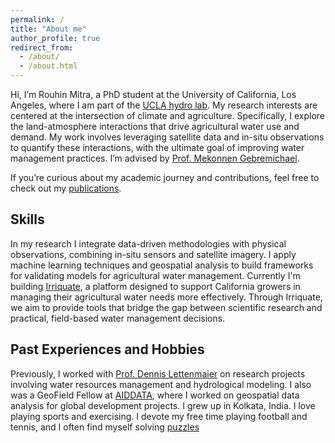 ```yaml
---
permalink: /
title: "About me"
author_profile: true
redirect_from: 
  - /about/
  - /about.html
---
```


<!-- My name is Rouhin Mitra and I'm a PhD student at the University of California, Los Angeles. I'm a member of the [UCLA hydro lab](https://www.cee.ucla.edu/hydro/). My research interests lie in the intersection of climate and agriculture where I study the land-atmosphere interactions to quantify agricultural water use and demand. I'm advised by [Prof. Mekonnen Gebremichael](https://samueli.ucla.edu/people/mekonnen-gebremichael/). To know more about my work, check out my [talks](https://rouhinmitra.github.io/talks) and [publications](https://rouhinmitra.github.io/publications).  -->
Hi, I’m Rouhin Mitra, a PhD student at the University of California, Los Angeles, where I am part of the [UCLA hydro lab](https://www.cee.ucla.edu/hydro/). My research interests are centered at the intersection of climate and agriculture. Specifically, I explore the land-atmosphere interactions that drive agricultural water use and demand. My work involves leveraging satellite data and in-situ observations to quantify these interactions, with the ultimate goal of improving water management practices. I’m advised by [Prof. Mekonnen Gebremichael](https://samueli.ucla.edu/people/mekonnen-gebremichael/).

If you’re curious about my academic journey and contributions, feel free to check out my [publications](https://rouhinmitra.github.io/publications).
## Skills 
<!-- My research involves data from a combination of in-situ sensors and satellite imagery to which I apply data driven approaches to develop validation frameworks and tools for agriculutural water management. Currently, I'm building [Irriquate](https://irriquate.org/) which is a platform to help growers in California with their agricultural water management.  -->
In my research I integrate data-driven methodologies with physical observations, combining in-situ sensors and satellite imagery. I apply machine learning techniques and geospatial analysis to build frameworks for validating models for agricultural water management. Currently I'm building [Irriquate](https://irriquate.org/), a platform designed to support California growers in managing their agricultural water needs more effectively. Through Irriquate, we aim to provide tools that bridge the gap between scientific research and practical, field-based water management decisions.
<!-- The prototype can be found [here](https://ee-rouhinmitraucla.projects.earthengine.app/view/nsf-convergence) -->
## Past Experiences and Hobbies
<!-- Previously, I worked with [Prof. Dennis Lettenmaier](https://geog.ucla.edu/person/dennis-lettenmaier/) and I was also a GeoField Fellow at [AIDDATA](https://www.geofield.org/) for a brief duration. I grew up in Kolkata, India. I love to play sports and spend my free time playing soccer and tennis. Sometimes, I solve sudoku's and other [puzzles](https://alokgoyal1971.com/) -->

Previously, I worked with [Prof. Dennis Lettenmaier](https://geog.ucla.edu/person/dennis-lettenmaier/) on research projects involving water resources management and hydrological modeling. I also was a GeoField Fellow at [AIDDATA](https://www.geofield.org/), where I worked on geospatial data analysis for global development projects.
I grew up in Kolkata, India. I love playing sports and exercising. I devote my free time playing football and tennis, and I often find myself solving [puzzles](https://alokgoyal1971.com/)

